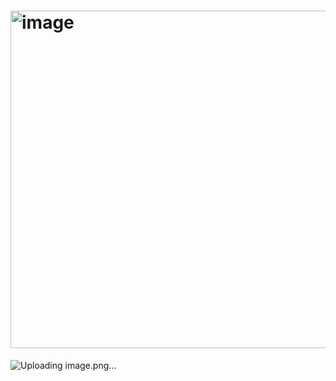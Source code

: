 # <img width="734" height="540" alt="image" src="https://github.com/user-attachments/assets/10f6efba-9ebf-4e3f-a1d9-17dcbf1b975d" />
![Uploading image.png…]()
